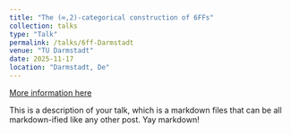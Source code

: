 ```yaml
---
title: "The (∞,2)-categorical construction of 6FFs"
collection: talks
type: "Talk"
permalink: /talks/6ff-Darmstadt
venue: "TU Darmstadt"
date: 2025-11-17
location: "Darmstadt, De"
---
```


[More information here](http://example2.com)

This is a description of your talk, which is a markdown files that can be all markdown-ified like any other post. Yay markdown!
